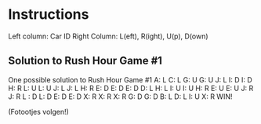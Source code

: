 # Instructions
Left column: Car ID
Right Column: L(eft), R(ight), U(p), D(own)

## Solution to Rush Hour Game #1 
One possible solution to Rush Hour Game #1
A: L
C: L
G: U
G: U
J: L
I: D
I: D
H: R
L: U
L: U
J: L
J: L
H: R
E: D
E: D
E: D
D: L
H: L
I: U
I: U
H: R
E: U
E: U
J: R
J: R
L : D
L: D
E: D
E: D
X: R
X: R
X: R
G: D
G: D
B: L
D: L
I: U
X: R
WIN!

(Fotootjes volgen!)
